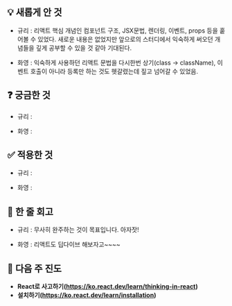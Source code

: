 ## 💡 **새롭게 안 것**

<aside>

- 규리 : 리액트 핵심 개념인 컴포넌트 구조, JSX문법, 렌더링, 이벤트, props 등을 훝어볼 수 있었다. 새로운 내용은 없었지만 앞으로의 스터디에서 익숙하게 써오던 개념들을 깊게 공부할 수 있을 것 같아 기대된다.

- 화영 : 익숙하게 사용하던 리액트 문법을 다시한번 상기(class → className), 이벤트 호출이 아니라 등록만 하는 것도 헷갈렸는데 짚고 넘어갈 수 있었음.

</aside>

## ❓ **궁금한 것**

<aside>

- 규리 :

- 화영 :

</aside>

## ✅ **적용한 것**

<aside>

- 규리 :

- 화영 :

</aside>

## 💬 한 줄 회고

<aside>

- 규리 : 무사히 완주하는 것이 목표입니다. 아자잣!

- 화영 : 리액트도 딥다이브 해보자고~~~~

</aside>

## 💫 다음 주 진도

<aside>

- **React로 사고하기(**https://ko.react.dev/learn/thinking-in-react**)**
- **설치하기(**https://ko.react.dev/learn/installation**)**
</aside>